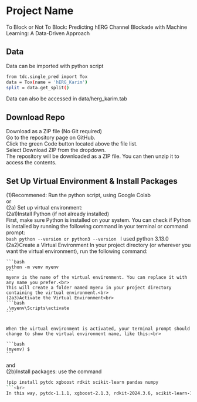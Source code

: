 # Project Name
To Block or Not To Block:
Predicting hERG Channel Blockade with Machine Learning: A Data-Driven Approach


## Data
Data can be imported with python script
```bash
from tdc.single_pred import Tox
data = Tox(name = 'hERG_Karim')
split = data.get_split()
```
Data can also be accessed in data/herg_karim.tab

## Download Repo
Download as a ZIP file (No Git required)<br>
Go to the repository page on GitHub.<br>
Click the green Code button located above the file list.<br>
Select Download ZIP from the dropdown.<br>
The repository will be downloaded as a ZIP file. You can then unzip it to access the contents.<br>

## Set Up Virtual Environment & Install Packages
(1)Recommened: Run the python script, using Google Colab<br>
or<br>
(2a) Set up virtual environment: <br>
    (2a1)Install Python (if not already installed)<br>
    First, make sure Python is installed on your system. You can check if Python is installed by running the following command in your terminal or command prompt:<br>
    ```bash
    python --version
    or
    python3 --version
    ```
    I used python 3.13.0
    <br>
    (2a2)Create a Virtual Environment
    In your project directory (or wherever you want the virtual environment), run the following command:
    
    ```bash
    python -m venv myenv
    ```
    myenv is the name of the virtual environment. You can replace it with any name you prefer.<br>
    This will create a folder named myenv in your project directory containing the virtual environment.<br>
    (2a3)Activate the Virtual Environment<br>
    ```bash
    .\myenv\Scripts\activate
    ```

    
    When the virtual environment is activated, your terminal prompt should change to show the virtual environment name, like this:<br>
    
    ```bash
    (myenv) $
    ```



    
and<br>
(2b)Install packages: use the command<br>
```bash
!pip install pytdc xgboost rdkit scikit-learn pandas numpy
```<br>
In this way, pytdc-1.1.1, xgboost-2.1.3, rdkit-2024.3.6, scikit-learn-1.5.2, pandas-2.2.2, and numpy-1.26.4 are installed.<br>

